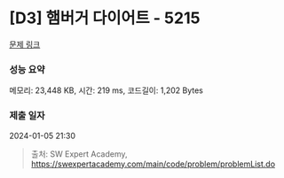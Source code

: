 # [D3] 햄버거 다이어트 - 5215 

[문제 링크](https://swexpertacademy.com/main/code/problem/problemDetail.do?contestProbId=AWT-lPB6dHUDFAVT) 

### 성능 요약

메모리: 23,448 KB, 시간: 219 ms, 코드길이: 1,202 Bytes

### 제출 일자

2024-01-05 21:30



> 출처: SW Expert Academy, https://swexpertacademy.com/main/code/problem/problemList.do